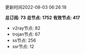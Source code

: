 更新时间2022-08-03 06:26:18

**总订阅: 73**
**总节点: 1752**
**有效节点: 417**
- v2ray节点: 82
- trojan节点: 67
- ss节点: 256
- ssr节点: 12
